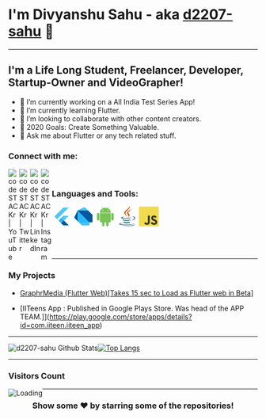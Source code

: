 # I'm Divyanshu Sahu - aka [d2207-sahu][website] 👋
---
## I'm a Life Long Student, Freelancer, Developer, Startup-Owner and VideoGrapher!
- 🔭 I’m currently working on a All India Test Series App!
- 🌱 I’m currently learning Flutter.
- 👯 I’m looking to collaborate with other content creators.
- 🥅 2020 Goals: Create Something Valuable.
- 💬 Ask me about Flutter or any tech related stuff.

### Connect with me:

[<img align="left" alt="codeSTACKr | YouTube" width="22px" src="https://cdn.jsdelivr.net/npm/simple-icons@v3/icons/youtube.svg" />][youtube]
[<img align="left" alt="codeSTACKr | Twitter" width="22px" src="https://cdn.jsdelivr.net/npm/simple-icons@v3/icons/twitter.svg" />][twitter]
[<img align="left" alt="codeSTACKr | LinkedIn" width="22px" src="https://cdn.jsdelivr.net/npm/simple-icons@v3/icons/linkedin.svg" />][linkedin]
[<img align="left" alt="codeSTACKr | Instagram" width="22px" src="https://cdn.jsdelivr.net/npm/simple-icons@v3/icons/instagram.svg" />][instagram]

<br />

### Languages and Tools:

<code><img height="40" src="https://raw.githubusercontent.com/github/explore/80688e429a7d4ef2fca1e82350fe8e3517d3494d/topics/flutter/flutter.png"></code>
<code><img height="40" src="https://raw.githubusercontent.com/github/explore/80688e429a7d4ef2fca1e82350fe8e3517d3494d/topics/dart/dart.png"></code>
<code><img height="40" src="https://raw.githubusercontent.com/github/explore/80688e429a7d4ef2fca1e82350fe8e3517d3494d/topics/android/android.png"></code>
<code><img height="40" src="https://raw.githubusercontent.com/github/explore/80688e429a7d4ef2fca1e82350fe8e3517d3494d/topics/java/java.png"></code>
<code><img height="40" src="https://raw.githubusercontent.com/github/explore/80688e429a7d4ef2fca1e82350fe8e3517d3494d/topics/javascript/javascript.png"></code>

<br />
<br />

---

###  My Projects
<!-- BLOG-POST-LIST:START -->
- [GraphrMedia (Flutter Web)[Takes 15 sec to Load as Flutter web in Beta]](https://graphrmedia.in/)
<!-- BLOG-POST-LIST:END -->
<!-- BLOG-POST-LIST:START -->
- [IITeens App : Published in Google Plays Store. Was head of the APP TEAM.]](https://play.google.com/store/apps/details?id=com.iiteen.iiteen_app)
<!-- BLOG-POST-LIST:END -->

---

<img align="left" alt="d2207-sahu Github Stats" src="https://github-readme-stats.vercel.app/api?username=d2207-sahu&theme=gotham&show_icons=true&count_private=true&hide=prs,issues" />


[![Top Langs](https://github-readme-stats.vercel.app/api/top-langs/?username=d2207-sahu&theme=gotham&hide=swift,objective-c)](https://github.com/d2207-sahu/github-readme-stats)

---

### Visitors Count
<img align="left" src = "https://profile-counter.glitch.me/d2207-sahu/count.svg" alt ="Loading">

---

<div align="center">

### Show some ❤️ by starring some of the repositories!

</div>

[website]: https://graphrmedia.in/
[twitter]: https://twitter.com/divyanshu_sahu_?s=09
[youtube]: https://youtube.com/graphrmedia
[instagram]: https://www.instagram.com/divyanshu2207/
[linkedin]: https://www.linkedin.com/in/divyanshusahu2207/

